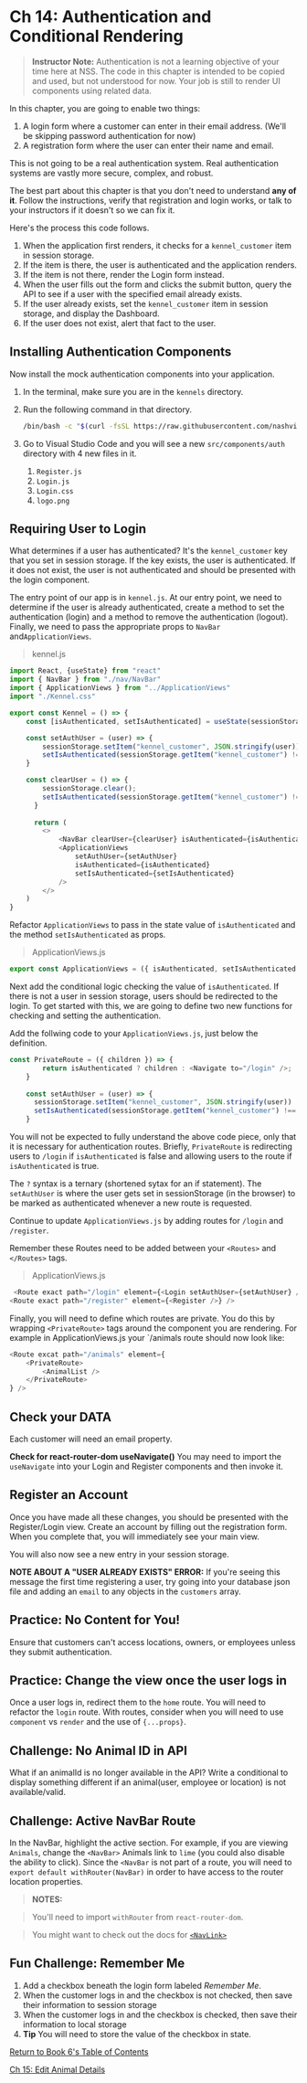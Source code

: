 # Ch 14: Authentication and Conditional Rendering

> **Instructor Note:** Authentication is not a learning objective of your time here at NSS. The code in this chapter is intended to be copied and used, but not understood for now. Your job is still to render UI components using related data.

In this chapter, you are going to enable two things:

1. A login form where a customer can enter in their email address. (We'll be skipping password authentication for now)
1. A registration form where the user can enter their name and email.

This is not going to be a real authentication system. Real authentication systems are vastly more secure, complex, and robust.

The best part about this chapter is that you don't need to understand **any of it**. Follow the instructions, verify that registration and login works, or talk to your instructors if it doesn't so we can fix it.

Here's the process this code follows.

1. When the application first renders, it checks for a `kennel_customer` item in session storage.
1. If the item is there, the user is authenticated and the application renders.
1. If the item is not there, render the Login form instead.
1. When the user fills out the form and clicks the submit button, query the API to see if a user with the specified email already exists.
1. If the user already exists, set the `kennel_customer` item in session storage, and display the Dashboard.
1. If the user does not exist, alert that fact to the user.

## Installing Authentication Components

Now install the mock authentication components into your application.

1. In the terminal, make sure you are in the `kennels` directory.
1. Run the following command in that directory.

    ```sh
    /bin/bash -c "$(curl -fsSL https://raw.githubusercontent.com/nashville-software-school/client-side-mastery/blob/evening-cohort-17/book-6-nashville-kennels/chapters/scripts/auth.sh"
    ```
1. Go to Visual Studio Code and you will see a new `src/components/auth` directory with 4 new files in it.
   1. `Register.js`
   1. `Login.js`
   1. `Login.css`
   1. `logo.png`

## Requiring User to Login

What determines if a user has authenticated? It's the `kennel_customer` key that you set in session storage. If the key exists, the user is authenticated. If it does not exist, the user is not authenticated and should be presented with the login component.

The entry point of our app is in `kennel.js`. At our entry point, we need to determine if the user is already authenticated, create a method to set the authentication (login) and a method to remove the authentication (logout).  Finally, we need to pass the appropriate props to `NavBar` and`ApplicationViews`.

> kennel.js
```js 
import React, {useState} from "react"
import { NavBar } from "./nav/NavBar"
import { ApplicationViews } from "../ApplicationViews"
import "./Kennel.css"

export const Kennel = () => {
    const [isAuthenticated, setIsAuthenticated] = useState(sessionStorage.getItem("kennel_customer") !== null)

    const setAuthUser = (user) => {
        sessionStorage.setItem("kennel_customer", JSON.stringify(user))
        setIsAuthenticated(sessionStorage.getItem("kennel_customer") !== null)
    }

    const clearUser = () => {
        sessionStorage.clear();
        setIsAuthenticated(sessionStorage.getItem("kennel_customer") !== null)
      }
    
      return (
        <>
            <NavBar clearUser={clearUser} isAuthenticated={isAuthenticated}/>
            <ApplicationViews 
                setAuthUser={setAuthUser}
                isAuthenticated={isAuthenticated}
                setIsAuthenticated={setIsAuthenticated}
            />
        </>
    )
}
```

Refactor `ApplicationViews` to pass in the state value of `isAuthenticated` and the method `setIsAuthenticated` as props.


> ApplicationViews.js
```js
export const ApplicationViews = ({ isAuthenticated, setIsAuthenticated }) => {
```


Next add the conditional logic checking the value of `isAuthenticated`. If there is not a user in session storage, users should be redirected to the login. To get started with this, we are going to define two new functions for checking and setting the authentication.

Add the follwing code to your `ApplicationViews.js`, just below the definition.

```js
const PrivateRoute = ({ children }) => {
        return isAuthenticated ? children : <Navigate to="/login" />;
    }
  
    const setAuthUser = (user) => {
      sessionStorage.setItem("kennel_customer", JSON.stringify(user))
      setIsAuthenticated(sessionStorage.getItem("kennel_customer") !== null)
    }
```
You will not be expected to fully understand the above code piece, only that it is necessary for authentication routes.  Briefly, `PrivateRoute` is redirecting users to `/login` if `isAuthenticated` is false and allowing users to the route if `isAuthenticated` is true.  

The `?` syntax is a ternary (shortened sytax for an if statement).  The `setAuthUser` is where the user gets set in sessionStorage (in the browser) to be marked as authenticated whenever a new route is requested. 

Continue to update `ApplicationViews.js` by adding routes for `/login` and `/register`.

Remember these Routes need to be added between your `<Routes>` and `</Routes>` tags.

> ApplicationViews.js
```js
 <Route exact path="/login" element={<Login setAuthUser={setAuthUser} />} />
<Route exact path="/register" element={<Register />} />
```

Finally, you will need to define which routes are private.  You do this by wrapping `<PrivateRoute>` tags around the component you are rendering.  For example in ApplicationViews.js your `/animals route should now look like:

```js
<Route excat path="/animals" element={
    <PrivateRoute>
        <AnimalList />
    </PrivateRoute>
} />
```
## Check your DATA
Each customer will need an email property.


**Check for react-router-dom useNavigate()** You may need to import the `useNavigate` into your Login and Register components and then invoke it.

## Register an Account

Once you have made all these changes, you should be presented with the Register/Login view. Create an account by filling out the registration form. When you complete that, you will immediately see your main view.

You will also now see a new entry in your session storage.

**NOTE ABOUT A "USER ALREADY EXISTS" ERROR:** If you're seeing this message the first time registering a user, try going into your database json file and adding an `email` to any objects in the `customers` array.

## Practice: No Content for You!

Ensure that customers can't access locations, owners, or employees unless they submit authentication.

## Practice: Change the view once the user logs in

Once a user logs in, redirect them to the `home` route. You will need to refactor the `login` route. With routes, consider when you will need to use `component` vs `render` and the use of `{...props}`.

## Challenge: No Animal ID in API

What if an animalId is no longer available in the API? Write a conditional to display something different if an animal(user, employee or location) is not available/valid.

## Challenge: Active NavBar Route

In the NavBar, highlight the active section. For example, if you are viewing `Animals`, change the `<NavBar>` Animals link to `lime` (you could also disable the ability to click). Since the `<NavBar` is not part of a route, you will need to `export default withRouter(NavBar)` in order to have access to the router location properties.

> **NOTES:**

> You'll need to import `withRouter` from `react-router-dom`.

> You might want to check out the docs for [`<NavLink>`](https://github.com/ReactTraining/react-router/blob/master/packages/react-router-dom/docs/api/NavLink.md)

## Fun Challenge: Remember Me

1. Add a checkbox beneath the login form labeled _Remember Me_.
2. When the customer logs in and the checkbox is not checked, then save their information to session storage
3. When the customer logs in and the checkbox is checked, then save their information to local storage
4. **Tip** You will need to store the value of the checkbox in state.

[Return  to Book 6's Table of Contents](../README.md)

[Ch 15: Edit Animal Details](./REACT_EDIT.md)